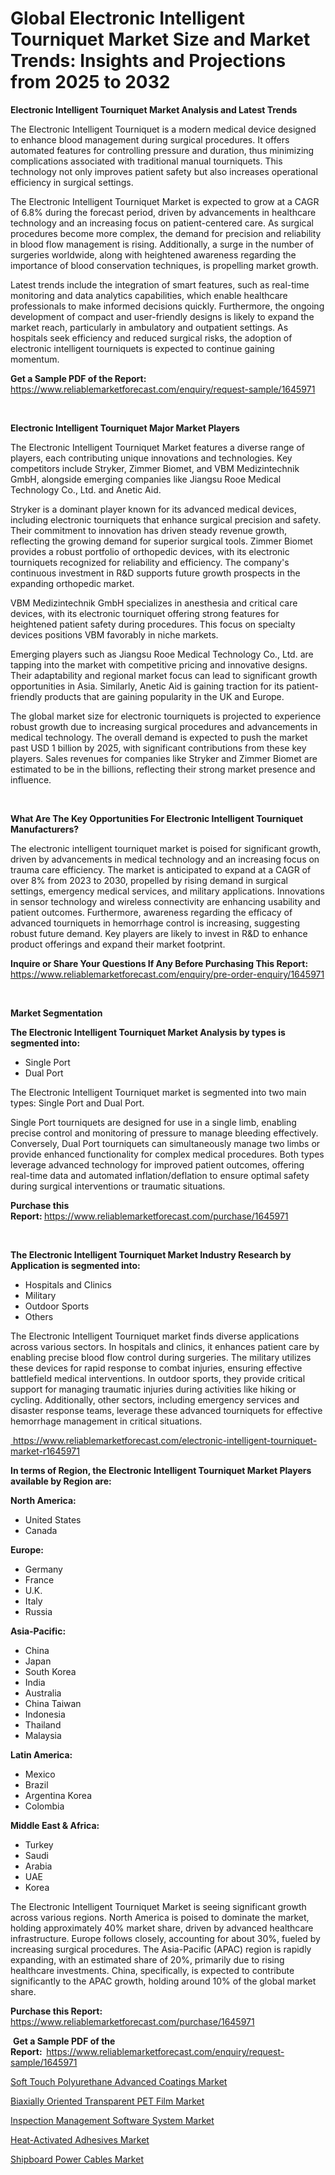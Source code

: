 <p><h1>Global Electronic Intelligent Tourniquet Market Size and Market Trends: Insights and Projections from 2025 to 2032</h1></p><p><strong>Electronic Intelligent Tourniquet Market Analysis and Latest Trends</strong></p>
<p><p>The Electronic Intelligent Tourniquet is a modern medical device designed to enhance blood management during surgical procedures. It offers automated features for controlling pressure and duration, thus minimizing complications associated with traditional manual tourniquets. This technology not only improves patient safety but also increases operational efficiency in surgical settings.</p><p>The Electronic Intelligent Tourniquet Market is expected to grow at a CAGR of 6.8% during the forecast period, driven by advancements in healthcare technology and an increasing focus on patient-centered care. As surgical procedures become more complex, the demand for precision and reliability in blood flow management is rising. Additionally, a surge in the number of surgeries worldwide, along with heightened awareness regarding the importance of blood conservation techniques, is propelling market growth.</p><p>Latest trends include the integration of smart features, such as real-time monitoring and data analytics capabilities, which enable healthcare professionals to make informed decisions quickly. Furthermore, the ongoing development of compact and user-friendly designs is likely to expand the market reach, particularly in ambulatory and outpatient settings. As hospitals seek efficiency and reduced surgical risks, the adoption of electronic intelligent tourniquets is expected to continue gaining momentum.</p></p>
<p><strong>Get a Sample PDF of the Report:&nbsp;</strong> <a href="https://www.reliablemarketforecast.com/enquiry/request-sample/1645971?utm_campaign=1899&utm_medium=2&utm_source=Github&utm_content=ia&utm_term=29032025&utm_id=electronic-intelligent-tourniquet">https://www.reliablemarketforecast.com/enquiry/request-sample/1645971</a></p>
<p>&nbsp;</p>
<p><strong>Electronic Intelligent Tourniquet Major Market Players</strong></p>
<p><p>The Electronic Intelligent Tourniquet Market features a diverse range of players, each contributing unique innovations and technologies. Key competitors include Stryker, Zimmer Biomet, and VBM Medizintechnik GmbH, alongside emerging companies like Jiangsu Rooe Medical Technology Co., Ltd. and Anetic Aid.</p><p>Stryker is a dominant player known for its advanced medical devices, including electronic tourniquets that enhance surgical precision and safety. Their commitment to innovation has driven steady revenue growth, reflecting the growing demand for superior surgical tools. Zimmer Biomet provides a robust portfolio of orthopedic devices, with its electronic tourniquets recognized for reliability and efficiency. The company's continuous investment in R&D supports future growth prospects in the expanding orthopedic market.</p><p>VBM Medizintechnik GmbH specializes in anesthesia and critical care devices, with its electronic tourniquet offering strong features for heightened patient safety during procedures. This focus on specialty devices positions VBM favorably in niche markets.</p><p>Emerging players such as Jiangsu Rooe Medical Technology Co., Ltd. are tapping into the market with competitive pricing and innovative designs. Their adaptability and regional market focus can lead to significant growth opportunities in Asia. Similarly, Anetic Aid is gaining traction for its patient-friendly products that are gaining popularity in the UK and Europe.</p><p>The global market size for electronic tourniquets is projected to experience robust growth due to increasing surgical procedures and advancements in medical technology. The overall demand is expected to push the market past USD 1 billion by 2025, with significant contributions from these key players. Sales revenues for companies like Stryker and Zimmer Biomet are estimated to be in the billions, reflecting their strong market presence and influence.</p></p>
<p>&nbsp;</p>
<p><strong>What Are The Key Opportunities For Electronic Intelligent Tourniquet Manufacturers?</strong></p>
<p><p>The electronic intelligent tourniquet market is poised for significant growth, driven by advancements in medical technology and an increasing focus on trauma care efficiency. The market is anticipated to expand at a CAGR of over 8% from 2023 to 2030, propelled by rising demand in surgical settings, emergency medical services, and military applications. Innovations in sensor technology and wireless connectivity are enhancing usability and patient outcomes. Furthermore, awareness regarding the efficacy of advanced tourniquets in hemorrhage control is increasing, suggesting robust future demand. Key players are likely to invest in R&D to enhance product offerings and expand their market footprint.</p></p>
<p><strong>Inquire or Share Your Questions If Any Before Purchasing This Report:</strong> <a href="https://www.reliablemarketforecast.com/enquiry/pre-order-enquiry/1645971?utm_campaign=1899&utm_medium=2&utm_source=Github&utm_content=ia&utm_term=29032025&utm_id=electronic-intelligent-tourniquet">https://www.reliablemarketforecast.com/enquiry/pre-order-enquiry/1645971</a></p>
<p>&nbsp;</p>
<p><strong>Market Segmentation</strong></p>
<p><strong>The Electronic Intelligent Tourniquet Market Analysis by types is segmented into:</strong></p>
<p><ul><li>Single Port</li><li>Dual Port</li></ul></p>
<p><p>The Electronic Intelligent Tourniquet market is segmented into two main types: Single Port and Dual Port. </p><p>Single Port tourniquets are designed for use in a single limb, enabling precise control and monitoring of pressure to manage bleeding effectively. Conversely, Dual Port tourniquets can simultaneously manage two limbs or provide enhanced functionality for complex medical procedures. Both types leverage advanced technology for improved patient outcomes, offering real-time data and automated inflation/deflation to ensure optimal safety during surgical interventions or traumatic situations.</p></p>
<p><strong>Purchase this Report:&nbsp;</strong><a href="https://www.reliablemarketforecast.com/purchase/1645971?utm_campaign=1899&utm_medium=2&utm_source=Github&utm_content=ia&utm_term=29032025&utm_id=electronic-intelligent-tourniquet">https://www.reliablemarketforecast.com/purchase/1645971</a></p>
<p>&nbsp;</p>
<p><strong>The Electronic Intelligent Tourniquet Market Industry Research by Application is segmented into:</strong></p>
<p><ul><li>Hospitals and Clinics</li><li>Military</li><li>Outdoor Sports</li><li>Others</li></ul></p>
<p><p>The Electronic Intelligent Tourniquet market finds diverse applications across various sectors. In hospitals and clinics, it enhances patient care by enabling precise blood flow control during surgeries. The military utilizes these devices for rapid response to combat injuries, ensuring effective battlefield medical interventions. In outdoor sports, they provide critical support for managing traumatic injuries during activities like hiking or cycling. Additionally, other sectors, including emergency services and disaster response teams, leverage these advanced tourniquets for effective hemorrhage management in critical situations.</p></p>
<p><a href="https://www.reliablemarketforecast.com/electronic-intelligent-tourniquet-market-r1645971?utm_campaign=1899&utm_medium=2&utm_source=Github&utm_content=ia&utm_term=29032025&utm_id=electronic-intelligent-tourniquet">&nbsp;https://www.reliablemarketforecast.com/electronic-intelligent-tourniquet-market-r1645971</a></p>
<p><strong>In terms of Region, the Electronic Intelligent Tourniquet Market Players available by Region are:</strong></p>
<p>
    <p> <strong> North America: </strong>
        <ul>
            <li>United States</li>
            <li>Canada</li>
        </ul>
        </p> 
    <p> <strong> Europe: </strong>
        <ul>
            <li>Germany</li>
            <li>France</li>
            <li>U.K.</li>
            <li>Italy</li>
            <li>Russia</li>
        </ul>
        </p> 
    <p> <strong> Asia-Pacific: </strong>
        <ul>
            <li>China</li>
            <li>Japan</li>
            <li>South Korea</li>
            <li>India</li>
            <li>Australia</li>
            <li>China Taiwan</li>
            <li>Indonesia</li>
            <li>Thailand</li>
            <li>Malaysia</li>
        </ul>
        </p> 
    <p> <strong> Latin America: </strong>
        <ul>
            <li>Mexico</li>
            <li>Brazil</li>
            <li>Argentina Korea</li>
            <li>Colombia</li>
        </ul>
        </p> 
    <p> <strong> Middle East & Africa: </strong>
        <ul>
            <li>Turkey</li>
            <li>Saudi</li>
            <li>Arabia</li>
            <li>UAE</li>
            <li>Korea</li>
        </ul>
    </p>
    </p>
<p><p>The Electronic Intelligent Tourniquet Market is seeing significant growth across various regions. North America is poised to dominate the market, holding approximately 40% market share, driven by advanced healthcare infrastructure. Europe follows closely, accounting for about 30%, fueled by increasing surgical procedures. The Asia-Pacific (APAC) region is rapidly expanding, with an estimated share of 20%, primarily due to rising healthcare investments. China, specifically, is expected to contribute significantly to the APAC growth, holding around 10% of the global market share.</p></p>
<p><strong>Purchase this Report: </strong><a href="https://www.reliablemarketforecast.com/purchase/1645971?utm_campaign=1899&utm_medium=2&utm_source=Github&utm_content=ia&utm_term=29032025&utm_id=electronic-intelligent-tourniquet">https://www.reliablemarketforecast.com/purchase/1645971</a></p>
<p>&nbsp;<strong>Get a Sample PDF of the Report:&nbsp;&nbsp;</strong><a href="https://www.reliablemarketforecast.com/enquiry/request-sample/1645971?utm_campaign=1899&utm_medium=2&utm_source=Github&utm_content=ia&utm_term=29032025&utm_id=electronic-intelligent-tourniquet">https://www.reliablemarketforecast.com/enquiry/request-sample/1645971</a></p>
<p><strong></strong></p>
<p><p><a href="https://github.com/ranewknaller/Market-Research-Report-List-1/blob/main/soft-touch-polyurethane-advanced-coatings-market.md?utm_campaign=1899&utm_medium=2&utm_source=Github&utm_content=ia&utm_term=29032025&utm_id=electronic-intelligent-tourniquet">Soft Touch Polyurethane Advanced Coatings Market</a></p><p><a href="https://github.com/sahoolipko6f/Market-Research-Report-List-1/blob/main/biaxially-oriented-transparent-pet-film-market.md?utm_campaign=1899&utm_medium=2&utm_source=Github&utm_content=ia&utm_term=29032025&utm_id=electronic-intelligent-tourniquet">Biaxially Oriented Transparent PET Film Market</a></p><p><a href="https://github.com/rogetspate12/Market-Research-Report-List-1/blob/main/inspection-management-software-system-market.md?utm_campaign=1899&utm_medium=2&utm_source=Github&utm_content=ia&utm_term=29032025&utm_id=electronic-intelligent-tourniquet">Inspection Management Software System Market</a></p><p><a href="https://github.com/alawnhvicay/Market-Research-Report-List-1/blob/main/heat-activated-adhesives-market.md?utm_campaign=1899&utm_medium=2&utm_source=Github&utm_content=ia&utm_term=29032025&utm_id=electronic-intelligent-tourniquet">Heat-Activated Adhesives Market</a></p><p><a href="https://github.com/iontahoehlct/Market-Research-Report-List-1/blob/main/shipboard-power-cables-market.md?utm_campaign=1899&utm_medium=2&utm_source=Github&utm_content=ia&utm_term=29032025&utm_id=electronic-intelligent-tourniquet">Shipboard Power Cables Market</a></p></p>